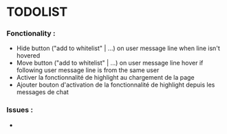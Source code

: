 # TODOLIST

### Fonctionality :

- Hide button ("add to whitelist" | ...) on user message line when line isn't hovered
- Move button ("add to whitelist" | ...) on user message line hover if following user message line is from the same user
- Activer la fonctionnalité de highlight au chargement de la page
- Ajouter bouton d'activation de la fonctionnalité de highlight depuis les messages de chat

### Issues :

- 